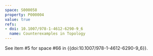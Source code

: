 ```yaml
---
space: S000058
property: P000004
value: true
refs:
- doi: 10.1007/978-1-4612-6290-9_6
  name: Counterexamples in Topology
---
```


See item #5 for space #66 in {{doi:10.1007/978-1-4612-6290-9_6}}.
